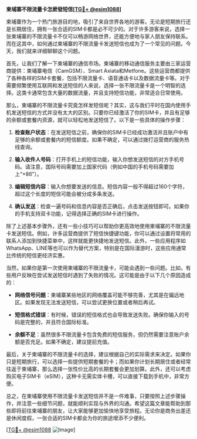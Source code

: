 **柬埔寨不限流量卡怎麽發短信[[TG💪+ @esim1088](https://t.me/s/esim1088)]**

柬埔寨作为一个热门旅游目的地，吸引了来自世界各地的游客。无论是短期旅行还是长期居住，拥有一张合适的SIM卡都是必不可少的。对于许多游客来说，选择一张柬埔寨的不限流量卡不仅可以畅游网络世界，还能方便地与家人朋友保持联系。而在这其中，如何通过柬埔寨的不限流量卡发送短信也成为了一个常见的问题。今天，我们就来详细聊聊这个问题。

首先，让我们了解一下柬埔寨的通信市场。柬埔寨的移动通信服务主要由三家运营商提供：柬埔寨电信（CamGSM）、Smart Axiata和Metfone。这些运营商都提供了各种各样的SIM卡套餐，包括不限流量卡、语音通话卡以及数据流量卡等。对于需要频繁使用互联网和发送短信的人来说，选择一张不限流量卡是一个明智的选择。这类卡通常包含大量的数据流量，并且支持短信功能，非常适合日常使用。

那么，柬埔寨的不限流量卡究竟怎样发短信呢？其实，这与我们平时在国内使用手机发送短信的方式并没有太大的区别。只要你已经激活了你的SIM卡，并且有足够的余额或套餐内资源，就可以轻松地发送短信了。以下是一些具体的操作步骤：

1. **检查账户状态**：在发送短信之前，确保你的SIM卡已经成功激活并且账户中有足够的余额或套餐内的短信额度。如果不确定，可以通过拨打运营商的服务热线查询。

2. **输入收件人号码**：打开手机上的短信功能，输入你想发送短信的对方手机号码。请注意，国际号码需要加上国家代码（例如中国的手机号码需要加上“+86”）。

3. **编辑短信内容**：输入你想要发送的信息。短信内容一般不得超过160个字符，超过这个长度的短信可能会被分成多条发送。

4. **确认发送**：检查一遍号码和信息内容是否正确后，点击发送按钮即可。如果你的手机支持双卡功能，记得选择正确的SIM卡进行操作。

除了上述基本步骤外，还有一些小技巧可以帮助你更高效地使用柬埔寨的不限流量卡发送短信。例如，许多运营商提供了短信快捷键功能，你可以通过设置将常用的联系人添加到快捷菜单中，这样就能更快捷地发送短信。此外，一些应用程序如WhatsApp、LINE等也可以作为替代方案，特别是在国际漫游时，这些应用通常比传统的短信更经济实惠。

当然，如果你是第一次使用柬埔寨的不限流量卡，可能会遇到一些问题。比如，有些用户反映在尝试发送短信时遇到了失败的情况。这可能是由于以下几个原因造成的：

- **网络信号问题**：柬埔寨某些地区的网络覆盖可能不够完善，尤其是在偏远地区。如果发现无法发送短信，可以尝试更换位置或者稍后再试。
  
- **短信格式错误**：有时候，错误的短信格式也会导致发送失败。确保你输入的号码是完整的，并且符合国际标准。

- **余额不足**：虽然很多不限流量卡包含免费的短信服务，但仍然需要注意账户余额是否充足。如果不确定，建议提前充值。

最后，关于柬埔寨的不限流量卡的选择，建议根据自己的实际需求来决定。如果你只是短期旅行，可以选择一些提供短期套餐的卡；而如果你计划长期居住或者经常往返于柬埔寨，那么选择一张性价比高的长期套餐会更加划算。此外，还可以考虑购买电子SIM卡（eSIM），这种卡无需实体卡槽，可以直接下载到手机中，非常方便。

总之，在柬埔寨使用不限流量卡发送短信并不是一件难事，只要按照上述步骤操作，并注意一些细节问题，就能顺利实现与外界的沟通。希望这篇文章能帮助到那些即将前往柬埔寨的朋友，让大家能够更加愉快地享受旅程。无论你是商务出差还是休闲度假，一张合适的SIM卡都会为你的旅途增添不少便利。

[[TG💪+ @esim1088](https://t.me/s/esim1088) ![Image](https://i.postimg.cc/4NQfJmqS/Snipaste-2025-05-13-00-14-12.png)]